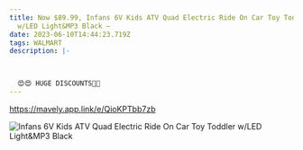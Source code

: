 ```yaml
---
title: Now $89.99, Infans 6V Kids ATV Quad Electric Ride On Car Toy Toddler
  w/LED Light&MP3 Black –
date: 2023-06-10T14:44:23.719Z
tags: WALMART
description: |-
  


  😍😍 HUGE DISCOUNTS🤑🤑
---
```

https://mavely.app.link/e/QioKPTbb7zb

<!--StartFragment-->

![Infans 6V Kids ATV Quad Electric Ride On Car Toy Toddler w/LED Light&MP3 Black](https://i5.walmartimages.com/asr/0f7fb50d-3a69-4bdc-963d-a883f9ecdef5.343562fb6856df718e0fbc65331aba17.jpeg?odnHeight=612&odnWidth=612&odnBg=FFFFFF)

<!--EndFragment-->